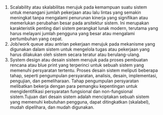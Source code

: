 1. Scalability atau skalabilitas merujuk pada kemampuan suatu sistem untuk menangani jumlah pekerjaan atau lalu lintas yang semakin meningkat tanpa mengalami penurunan kinerja yang signifikan atau memerlukan perubahan besar pada arsitektur sistem. Ini merupakan karakteristik penting dari sistem perangkat lunak modern, terutama yang harus melayani jumlah pengguna yang besar atau mengalami pertumbuhan yang cepat.
2. Job/work queue atau antrian pekerjaan merujuk pada mekanisme yang digunakan dalam sistem untuk mengelola tugas atau pekerjaan yang harus dilakukan oleh sistem secara teratur atau berulang-ulang.
3. System design atau desain sistem merujuk pada proses pembuatan rencana atau blue print yang terperinci untuk sebuah sistem yang memenuhi persyaratan tertentu. Proses desain sistem meliputi beberapa tahap, seperti pengumpulan persyaratan, analisis, desain, implementasi, pengujian, dan pemeliharaan. Tahap pengumpulan persyaratan melibatkan bekerja dengan para pemangku kepentingan untuk mengidentifikasi persyaratan fungsional dan non-fungsional sistem.Tujuan dari desain sistem adalah menciptakan sebuah sistem yang memenuhi kebutuhan pengguna, dapat ditingkatkan (skalabel), mudah dipelihara, dan mudah digunakan.